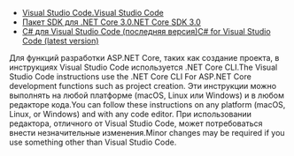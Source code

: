 * [<span data-ttu-id="0607b-101">Visual Studio Code.</span><span class="sxs-lookup"><span data-stu-id="0607b-101">Visual Studio Code</span></span>](https://code.visualstudio.com/download)
* [<span data-ttu-id="0607b-102">Пакет SDK для .NET Core 3.0</span><span class="sxs-lookup"><span data-stu-id="0607b-102">.NET Core SDK 3.0</span></span>](https://dotnet.microsoft.com/download/dotnet-core/3.0)
* [<span data-ttu-id="0607b-103">C# для Visual Studio Code (последняя версия)</span><span class="sxs-lookup"><span data-stu-id="0607b-103">C# for Visual Studio Code (latest version)</span></span>](https://marketplace.visualstudio.com/items?itemName=ms-vscode.csharp)

<span data-ttu-id="0607b-104">Для функций разработки ASP.NET Core, таких как создание проекта, в инструкциях Visual Studio Code используется .NET Core CLI.</span><span class="sxs-lookup"><span data-stu-id="0607b-104">The Visual Studio Code instructions use the .NET Core CLI For ASP.NET Core development functions such as project creation.</span></span> <span data-ttu-id="0607b-105">Эти инструкции можно выполнять на любой платформе (macOS, Linux или Windows) и в любом редакторе кода.</span><span class="sxs-lookup"><span data-stu-id="0607b-105">You can follow these instructions on any platform (macOS, Linux, or Windows) and with any code editor.</span></span> <span data-ttu-id="0607b-106">При использовании редактора, отличного от Visual Studio Code, может потребоваться внести незначительные изменения.</span><span class="sxs-lookup"><span data-stu-id="0607b-106">Minor changes may be required if you use something other than Visual Studio Code.</span></span>
